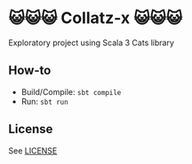 # 😺😺😺 Collatz-x 😺😺😺

Exploratory project using Scala 3 Cats library

## How-to

* Build/Compile: `sbt compile`
* Run: `sbt run`

## License

See [LICENSE](LICENSE)
